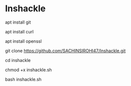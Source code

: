 # Inshackle

apt install git

apt install curl

apt install openssl

git clone https://github.com/SACHINSIROHI47/Inshackle.git

cd inshackle

chmod +x inshackle.sh

bash inshackle.sh
